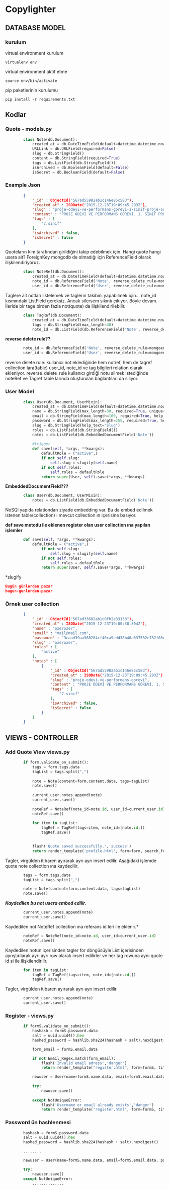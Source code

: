 # Copylighter

## DATABASE MODEL


### kurulum

virtual environment kurulum

```virtualenv env```

virtual environment aktif etme

```source env/bin/activate```

pip paketlerinin kurulumu

```pip install -r requirements.txt```


## Kodlar

### Quote - models.py
```python
	    class Note(db.Document):
		    created_at = db.DateTimeField(default=datetime.datetime.now)
		    URLLink = db.URLField(required=False)
		    slug = db.StringField()
		    content = db.StringField(required=True)
		    tags = db.ListField(db.StringField())
		    isArchived = db.BooleanField(default=False)
		    isSecret = db.BooleanField(default=False)

```
### Example Json




```json
        {
		    "_id" : ObjectId("567ad55982ab1c146e85c583"),
		    "created_at" : ISODate("2015-12-23T19:09:45.293Z"),
		    "slug" : "proje-odevi-ve-performans-gorevi-1-sinif-proje-odevi-1-sinif-performans-gorevi-2-sinif-proje-odevi-2-sinif-pe",
		    "content" : "PROJE ÖDEVİ VE PERFORMANS GÖREVİ. 1. SINIF PROJE ÖDEVİ · 1. SINIF PERFORMANS GÖREVİ · 2. SINIF PROJE ÖDEVİ · 2. SINIF PERFORMANS ...\r\n",
		    "tags" : [ 
		        "7.sınıf"
		    ],
		    "isArchived" : false,
		    "isSecret" : false
		}
```
   
   
Quoteların kim tarafından girildiğini takip edebilmek için. Hangi quote hangi usera ait? ForeignKey mongodb de olmadığı için ReferenceField olarak ilişkilendiriyoruz.



```python
		class NoteRef(db.Document):
			created_at = db.DateTimeField(default=datetime.datetime.now)
			note_id = db.ReferenceField('Note', reverse_delete_rule=mongoengine.CASCADE)
			user_id = db.ReferenceField('User', reverse_delete_rule=mongoengine.PULL)
```



Taglere ait notları listelemek ve taglerin takibini yapabilmek için... note_id kısmındaki ListField gereksiz. Ancak silersem sıkıntı çıkıyor. Böyle devam. İleride bir tage birden fazla not(quote) da ilişkilendirilebilir.

	
```python
		class TagRef(db.Document):
			created_at = db.DateTimeField(default=datetime.datetime.now)
			tags = db.StringField(max_length=30)
			note_id = db.ListField(db.ReferenceField('Note', reverse_delete_rule=mongoengine.CASCADE))
````

**reverse delete rule??**


```python
		note_id = db.ReferenceField('Note', reverse_delete_rule=mongoengine.CASCADE)
		user_id = db.ReferenceField('User', reverse_delete_rule=mongoengine.PULL)
```

reverse delete rule: kullanıcı not eklediğinde hem notref, hem de tagref collection lara(table) user_id, note_id ve tag bilgileri relation olarak ekleniyor. reverse_delete_rule kullanıcı girdiği notu silmek istediğinde noteRef ve Tagref table larında oluşturulan bağlantıları da siliyor.


### User Model

```python
   		class User(db.Document, UserMixin):    
		    created_at = db.DateTimeField(default=datetime.datetime.now)
		    name = db.StringField(max_length=30, required=True, unique=True, help_text="Username or Name-Lastname")
		    email = db.StringField(max_length=100, required=True, help_text="Email")
		    password = db.StringField(max_length=255, required=True, help_text="Password")
		    slug = db.StringField(help_text="Slug")
		    roles = db.ListField(db.StringField())
		    notes = db.ListField(db.EmbeddedDocumentField('Note'))
			
            #trigger
		    def save(self, *args, **kwargs):
		        defaultRole = ("active",)
		        if not self.slug:
		            self.slug = slugify(self.name)
		        if not self.roles:
		            self.roles = defaultRole
		        return super(User, self).save(*args, **kwargs)
````

**EmbeddedDocumentField???** 


```python 
		class User(db.Document, UserMixin):    
			notes = db.ListField(db.EmbeddedDocumentField('Note'))
```

NoSQl yapıda relationdan ziyade embedding var. Bu da embed edilmek istenen table(collection) ı mevcut collection ın içerisine basıyor.


**def save metodu ile eklenen register olan user collection ına yapılan işlemler**


```python
		def save(self, *args, **kwargs):
		    defaultRole = ("active",)
		        if not self.slug:
		            self.slug = slugify(self.name)
		        if not self.roles:
		            self.roles = defaultRole
		        return super(User, self).save(*args, **kwargs)
```

*slugify


```json
Bugün günlerden pazar
bugun-gunlerden-pazar
```


### Örnek user collection


```json
		{
		    "_id" : ObjectId("567ad33682ab1c0fb2e33138"),
		    "created_at" : ISODate("2015-12-23T19:00:38.304Z"),
		    "name" : "ozerozer",
		    "email" : "mail@mail.com",
		    "password" : "3caad39aa968284cf40ca9edd38b40a637582c782f08cc71fce8821c",
		    "slug" : "ozerozer",
		    "roles" : [ 
		        "active"
		    ],
		    "notes" : [ 
		        {
		            "_id" : ObjectId("567ad55982ab1c146e85c583"),
		            "created_at" : ISODate("2015-12-23T19:09:45.293Z"),
		            "slug" : "proje-odevi-ve-performans-gorevi",
		            "content" : "PROJE ÖDEVİ VE PERFORMANS GÖREVİ. 1. SINIF PROJE ÖDEVİ · 1. SINIF PERFORMANS GÖREVİ · 2. SINIF PROJE ÖDEVİ · 2. SINIF PERFORMANS ...\r\n",
		            "tags" : [ 
		                "7.sınıf"
		            ],
		            "isArchived" : false,
		            "isSecret" : false
		        }		       
		    ]
		}
```

## VIEWS - CONTROLLER
### Add Quote View views.py
	
	
```python	
		if form.validate_on_submit():				
			tags = form.tags.data
			tagList = tags.split(",")
				
			note = Note(content=form.content.data, tags=tagList)		
			note.save()
				
			current_user.notes.append(note)
			current_user.save() 
				
			noteRef = NoteRef(note_id=note.id, user_id=current_user.id)
			noteRef.save()
				
			for item in tagList:
				tagRef = TagRef(tags=item, note_id=[note.id,])
				tagRef.save()

		
			flash('Quote saved successfully.','success')
			return render_template('profile.html', form=form, search_form=SearchForm(), delete_quote=deleteQuoteForm())
```

Tagler, virgülden itibaren ayırarak ayrı ayrı insert edilir. Aşağıdaki işlemde quote note collection ına kaydedilir.
	

```python
		tags = form.tags.data
		tagList = tags.split(",")

		note = Note(content=form.content.data, tags=tagList)		
		note.save()
```
***Kaydedilen bu not usera embed edilir.***
	

```python
		current_user.notes.append(note)
		current_user.save() 
````

Kaydedilen not NoteRef collection ına referans id leri ile eklenir.*
	

```python
		noteRef = NoteRef(note_id=note.id, user_id=current_user.id)
		noteRef.save()
````

Kaydedilen notun içerisinden tagler for döngüsüyle List içerisinden ayrıştırılarak ayrı ayrı row olarak insert edilirler ve her tag rowuna aynı quote id si ile  ilişkilendirilir.
	

```python
		for item in tagList:
			tagRef = TagRef(tags=item, note_id=[note.id,])
			tagRef.save()
````

Tagler, virgülden itibaren ayırarak ayrı ayrı insert edilir.
	

```python
		current_user.notes.append(note)
		current_user.save() 
```

### Register - views.py
	

```python
		if formS.validate_on_submit():					
			hashash = formS.password.data
			salt = uuid.uuid4().hex
			hashed_password = hashlib.sha224(hashash + salt).hexdigest()

			form_email = formS.email.data

			if not Email_Regex.match(form_email):
				flash('Invalid email adress','danger')
				return render_template("register.html", form=formS, title="Copylighter", regex="Invalid email adress")

			newuser = User(name=formS.name.data, email=formS.email.data, password=hashed_password)				
			
			try:
				newuser.save()
				
			except NotUniqueError:
				flash('Username or email already exists','danger')
				return render_template("register.html", form=formS, title="Copylighter")

````

### Password ün hashlenmesi
	

```python
		hashash = formS.password.data
		salt = uuid.uuid4().hex
		hashed_password = hashlib.sha224(hashash + salt).hexdigest()

		........

		newuser = User(name=formS.name.data, email=formS.email.data, password=hashed_password)				

		try:
			newuser.save()
        except NotUniqueError:
	        ..............
```